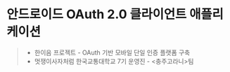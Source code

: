 # 안드로이드 OAuth 2.0 클라이언트 애플리케이션

>- 한이음 프로젝트 - OAuth 기반 모바일 단일 인증 플랫폼 구축
>- 멋쟁이사자처럼 한국교통대학교 7기 운영진 - <충주고라니>팀

